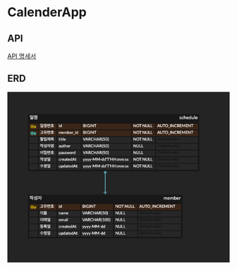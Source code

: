 # CalenderApp

## API
[API 명세서](https://documenter.getpostman.com/view/39417056/2sB2j7fAmn)

## ERD
![ERD 다이어그램](ERD.png)
